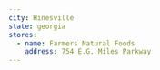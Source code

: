 ```yaml
---
city: Hinesville
state: georgia
stores:
  - name: Farmers Natural Foods
    address: 754 E.G. Miles Parkway
---
```

